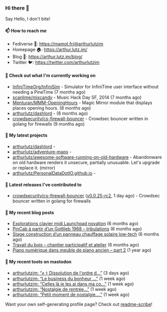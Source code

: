### Hi there 👋

Say Hello, I don't bite!

#### 📫 How to reach me

- Fediverse 🐘: https://mamot.fr/@arthurlutzim
- Homepage 🏠: https://arthur.lutz.im/
- Blog 📰: https://arthur.lutz.im/blog/
- Twitter 🐦: https://twitter.com/arthurlutzim

#### 👷 Check out what I'm currently working on

- [InfiniTimeOrg/InfiniSim](https://github.com/InfiniTimeOrg/InfiniSim) - Simulator for InfiniTime user interface without needing a PineTime (7 months ago)
- [scanlime/mixcandy](https://github.com/scanlime/mixcandy) - Music Hack Day SF, 2014 (7 months ago)
- [Menturan/MMM-OpeningHours](https://github.com/Menturan/MMM-OpeningHours) - Magic Mirror module that displays places opening hours. (8 months ago)
- [arthurlutz/dashlord](https://github.com/arthurlutz/dashlord) -  (8 months ago)
- [crowdsecurity/cs-firewall-bouncer](https://github.com/crowdsecurity/cs-firewall-bouncer) - Crowdsec bouncer written in golang for firewalls (9 months ago)

#### 🌱 My latest projects

- [arthurlutz/dashlord](https://github.com/arthurlutz/dashlord) - 
- [arthurlutz/adventure-maps](https://github.com/arthurlutz/adventure-maps) - 
- [arthurlutz/awesome-software-running-on-old-hardware](https://github.com/arthurlutz/awesome-software-running-on-old-hardware) - Abandonware on old hardware renders it unsecure, partially unusuable. Let&#39;s upgrade or replace it. (mirror)
- [arthurlutz/PersonalDataDotIO.github.io](https://github.com/arthurlutz/PersonalDataDotIO.github.io) - 

#### 🔭 Latest releases I've contributed to

- [crowdsecurity/cs-firewall-bouncer](https://github.com/crowdsecurity/cs-firewall-bouncer) ([v0.0.25-rc2](https://github.com/crowdsecurity/cs-firewall-bouncer/releases/tag/v0.0.25-rc2), 1 day ago) - Crowdsec bouncer written in golang for firewalls

#### 📜 My recent blog posts

- [Explorations clavier midi Launchpad novation](https://arthur.lutz.im/blog/2022/02/28/explorations-clavier-midi-launchpad-novation/) (6 months ago)
- [PinCab à partir d’un Gottlieb 1968 – tribulations](https://arthur.lutz.im/blog/2022/02/27/pincab-a-partir-dun-gottlieb-1968-tribulations/) (6 months ago)
- [Stage construction d’un panneau chauffage solaire low-tech](https://arthur.lutz.im/blog/2022/02/27/stage-construction-dun-panneau-chauffage-solaire-low-tech/) (6 months ago)
- [Travail du bois – chantier participatif et atelier](https://arthur.lutz.im/blog/2022/02/24/travail-du-bois-chantier-participatif-et-atelier/) (6 months ago)
- [Piano numérique dans meuble de piano ancien – part 2](https://arthur.lutz.im/blog/2021/08/16/piano-numerique-dans-meuble-de-piano-ancien-part-2/) (1 year ago)

#### 🐘 My recent toots on mastodon

- [arthurlutzim: “✊ ⚕️  Dissolution de l&#39;ordre d…”](https://mamot.fr/@arthurlutzim/108993131803242280) (3 days ago)
- [arthurlutzim: “Le business du bonheur …”](https://mamot.fr/@arthurlutzim/108946063550585238) (1 week ago)
- [arthurlutzim: “Celles là je les ai dans ma co…”](https://mamot.fr/@arthurlutzim/108941715937454637) (1 week ago)
- [arthurlutzim: “Nostalgie de rentrée…”](https://mamot.fr/@arthurlutzim/108941705604912833) (1 week ago)
- [arthurlutzim: “Petit moment de nostalgie.…”](https://mamot.fr/@arthurlutzim/108941641299524318) (1 week ago)

Want your own self-generating profile page? Check out [readme-scribe](https://github.com/muesli/readme-scribe)!
